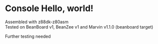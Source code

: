 # Console Hello, world!
Assembled with z88dk-z80asm  
Tested on BeanBoard v1, BeanZee v1 and Marvin v1.1.0 (beanboard target)  

Further testing needed